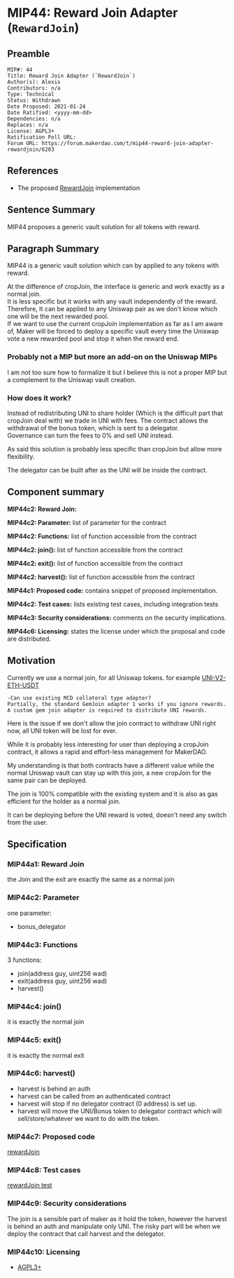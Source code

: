 # MIP44: Reward Join Adapter (`RewardJoin`)

## Preamble

```
MIP#: 44
Title: Reward Join Adapter (`RewardJoin`)
Author(s): Alexis
Contributors: n/a
Type: Technical
Status: Withdrawn
Date Proposed: 2021-01-24
Date Ratified: <yyyy-mm-dd>
Dependencies: n/a
Replaces: n/a
License: AGPL3+
Ratification Poll URL:
Forum URL: https://forum.makerdao.com/t/mip44-reward-join-adapter-rewardjoin/6283
```

## References

- The proposed [RewardJoin](https://github.com/alexisgayte/dss-reward-join) implementation

## Sentence Summary

MIP44 proposes a generic vault solution for all tokens with reward.

## Paragraph Summary

MIP44 is a generic vault solution which can by applied to any tokens with reward.

At the difference of cropJoin, the interface is generic and work exactly as a normal join.  
It is less specific but it works with any vault independently of the reward.
Therefore, It can be applied to any Uniswap pair as we don't know which one will be the next rewarded pool.  
If we want to use the current cropJoin implementation as far as I am aware of, Maker will be forced to deploy a specific vault every time the Uniswap vote a new rewarded pool and stop it when the reward end.

### Probably not a MIP but more an add-on on the Uniswap MIPs

I am not too sure how to formalize it but I believe this is not a proper MIP but a complement to the Uniswap vault creation.

### How does it work?

Instead of redistributing UNI to share holder (Which is the difficult part that cropJoin deal with) we trade in UNI with fees. 
The contract allows the withdrawal of the bonus token, which is sent to a delegator.  
Governance can turn the fees to 0% and sell UNI instead.

As said this solution is probably less specific than cropJoin but allow more flexibility.

The delegator can be built after as the UNI will be inside the contract.

## Component summary

**MIP44c2: Reward Join:**

**MIP44c2: Parameter:** list of parameter for the contract

**MIP44c2: Functions:** list of function accessible from the contract

**MIP44c2: join():** list of function accessible from the contract

**MIP44c2: exit():** list of function accessible from the contract

**MIP44c2: harvest():** list of function accessible from the contract

**MIP44c1: Proposed code:** contains snippet of proposed implementation.

**MIP44c2: Test cases:** lists existing test cases, including integration tests

**MIP44c3: Security considerations:** comments on the security implications.

**MIP44c6: Licensing:** states the license under which the proposal and code are distributed.

## Motivation

Currently we use a normal join, for all Uniswap tokens. for example [UNI-V2-ETH-USDT](https://forum.makerdao.com/t/uni-v2-eth-usdt-erc20-token-smart-contract-technical-assessment/6231) 

```
-Can use existing MCD collateral type adapter?
Partially, the standard GemJoin adapter 1 works if you ignore rewards. A custom gem join adapter is required to distribute UNI rewards.
```

Here is the issue if we don't allow the join contract to withdraw UNI right now, all UNI token will be lost for ever.

While it is probably less interesting for user than deploying a cropJoin contract, it allows a rapid and effort-less management for MakerDAO.

My understanding is that both contracts have a different value while the normal Uniswap vault can stay up with this join, a new cropJoin for the same pair can be deployed.

The join is 100% compatible with the existing system and it is also as gas efficient for the holder as a normal join.

It can be deploying before the UNI reward is voted, doesn't need any switch from the user.

## Specification

### MIP44a1: Reward Join

the Join and the exit are exactly the same as a normal join

### MIP44c2: Parameter
one parameter:
 - bonus_delegator

### MIP44c3: Functions

3 functions:
 - join(address guy, uint256 wad) 
 - exit(address guy, uint256 wad)
 - harvest()

### MIP44c4: join()

it is exactly the normal join

### MIP44c5: exit()

it is exactly the normal exit

### MIP44c6: harvest()

 * harvest is behind an auth
 * harvest can be called from an authenticated contract
 * harvest will stop if no delegator contract (0 address) is set up.
 * harvest will move the UNI/Bonus token to delegator contract which will sell/store/whatever we want to do with the token.

### MIP44c7: Proposed code

[rewardJoin](https://github.com/alexisgayte/dss-reward-join/blob/main/src/RewardJoin.sol)

### MIP44c8: Test cases

[rewardJoin test](https://github.com/alexisgayte/dss-reward-join/blob/main/src/RewardJoin.t.sol)

### MIP44c9: Security considerations

The join is a sensible part of maker as it hold the token, however the harvest is behind an auth and manipulate only UNI.
The risky part will be when we deploy the contract that call harvest and the delegator.

### MIP44c10: Licensing
   - [AGPL3+](https://www.gnu.org/licenses/agpl-3.0.en.html)
